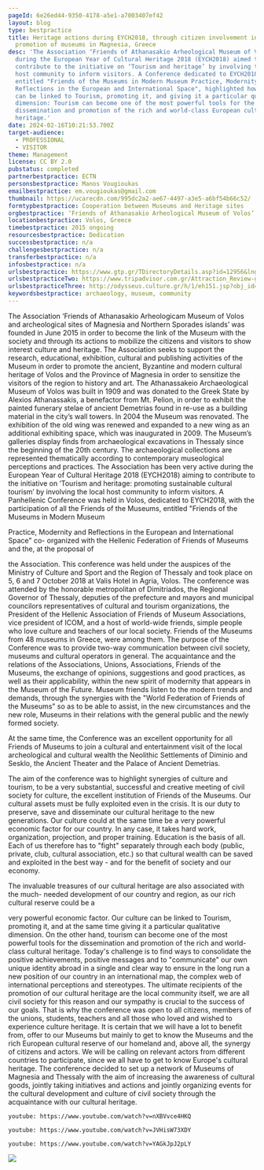 ```yaml
---
pageId: 6e26ed44-9350-4178-a5e1-a7003407ef42
layout: blog
type: bestpractice
title: Heritage actions during EYCH2018, through citizen involvement in the
  promotion of museums in Magnesia, Greece
desc: 'The Association ‘Friends of Athanasakio Arheological Museum of Volos’
  during the European Year of Cultural Heritage 2018 (EYCH2018) aimed to
  contribute to the initiative on ‘Tourism and heritage’ by involving the local
  host community to inform visitors. A Conference dedicated to EYCH2018,
  entitled "Friends of the Museums in Modern Museum Practice, Modernity and
  Reflections in the European and International Space", highlighted how culture
  can be linked to Tourism, promoting it, and giving it a particular qualitative
  dimension: Tourism can become one of the most powerful tools for the
  dissemination and promotion of the rich and world-class European cultural
  heritage.'
date: 2024-02-16T10:21:53.700Z
target-audience:
  - PROFESSIONAL
  - VISITOR
theme: Management
license: CC BY 2.0
pubstatus: completed
partnerbestpractice: ECTN
personsbestpractice: Manos Vougioukas
emailbestpractice: em.vougioukas@gmail.com
thumbnail: https://ucarecdn.com/995dc2a2-ae67-4497-a3e5-a6bf54b66c52/
formtypbestpractice: Cooperation between Museums and Heritage sites
orgbestpractice: ‘Friends of Athanasakio Arheological Museum of Volos’
locationbestpractice: Volos, Greece
timebestpractice: 2015 ongoing
resourcesbestpractice: Dedication
successbestpractice: n/a
challengesbestpractice: n/a
transferbestpractice: n/a
infosbestpractice: n/a
urlsbestpractice: https://www.gtp.gr/TDirectoryDetails.asp?id=12956&lng=2
urlsbestpracticeTwo: https://www.tripadvisor.com.gr/Attraction_Review-g189507-d5598179-Reviews-Athanasakeion_Archaeological_Museum_of_Volos-Volos_Magnesia_Region_Thessaly.html
urlsbestpracticeThree: http://odysseus.culture.gr/h/1/eh151.jsp?obj_id=3271
keywordsbestpractice: archaeology, museum, community
---
```

The Association ‘Friends of Athanasakio Arheologicam Museum of Volos and archeological
sites of Magnesia and Northern Sporades islands’ was founded in June 2015 in order to
become the link of the Museum with the society and through its actions to mobilize the
citizens and visitors to show interest culture and heritage. The Association seeks to support
the research, educational, exhibition, cultural and publishing activities of the Museum in
order to promote the ancient, Byzantine and modern cultural heritage of Volos and the
Province of Magnesia in order to sensitize the visitors of the region to history and art.
The Athanassakeio Archaeological Museum of Volos was built in 1909 and was donated to
the Greek State by Alexios Athanassakis, a benefactor from Mt. Pelion, in order to exhibit
the painted funerary stelae of ancient Demetrias found in re-use as a building material in
the city’s wall towers. In 2004 the Museum was renovated. The exhibition of the old wing
was renewed and expanded to a new wing as an additional exhibiting space, which was
inaugurated in 2009. The Museum’s galleries display finds from archaeological excavations
in Thessaly since the beginning of the 20th century. The archaeological collections are
represented thematically according to contemporary museological perceptions and
practices.
The Association has been very active during the European Year of Cultural Heritage 2018
(EYCH2018) aiming to contribute to the initiative on ‘Tourism and heritage: promoting
sustainable cultural tourism’ by involving the local host community to inform visitors. A
Panhellenic Conference was held in Volos, dedicated to EYCH2018, with the participation
of all the Friends of the Museums, entitled "Friends of the Museums in Modern Museum

Practice, Modernity and Reflections in the European and International Space" co-
organized with the Hellenic Federation of Friends of Museums and the, at the proposal of

the Association. This conference was held under the auspices of the Ministry of Culture and
Sport and the Region of Thessaly and took place on 5, 6 and 7 October 2018 at Valis Hotel
in Agria, Volos.
The conference was attended by the honorable metropolitan of Dimitriados, the Regional
Governor of Thessaly, deputies of the prefecture and mayors and municipal councilors
representatives of cultural and tourism organizations, the President of the Hellenic
Association of Friends of Museum Associations, vice president of ICOM, and a host of
world-wide friends, simple people who love culture and teachers of our local society.
Friends of the Museums from 48 museums in Greece, were among them. The purpose of
the Conference was to provide two-way communication between civil society, museums
and cultural operators in general.
The acquaintance and the relations of the Associations, Unions, Associations, Friends of the
Museums, the exchange of opinions, suggestions and good practices, as well as their
applicability, within the new spirit of modernity that appears in the Museum of the Future.
Museum friends listen to the modern trends and demands, through the synergies with the
"World Federation of Friends of the Museums" so as to be able to assist, in the new
circumstances and the new role, Museums in their relations with the general public and the
newly formed society.

At the same time, the Conference was an excellent opportunity for all Friends of Museums
to join a cultural and entertainment visit of the local archeological and cultural wealth the Neolithic Settlements of Diminio and Sesklo, the Ancient Theater and the Palace of Ancient
Demetrias.

The aim of the conference was to highlight synergies of culture and tourism, to be a very
substantial, successful and creative meeting of civil society for culture, the excellent
institution of Friends of the Museums. Our cultural assets must be fully exploited even in the
crisis. It is our duty to preserve, save and disseminate our cultural heritage to the new
generations. Our culture could at the same time be a very powerful economic factor for
our country. In any case, it takes hard work, organization, projection, and proper training.
Education is the basis of all. Each of us therefore has to "fight" separately through each
body (public, private, club, cultural association, etc.) so that cultural wealth can be saved
and exploited in the best way - and for the benefit of society and our economy.

The invaluable treasures of our cultural heritage are also associated with the much-
needed development of our country and region, as our rich cultural reserve could be a

very powerful economic factor. Our culture can be linked to Tourism, promoting it, and at
the same time giving it a particular qualitative dimension. On the other hand, tourism can
become one of the most powerful tools for the dissemination and promotion of the rich and
world-class cultural heritage. Today's challenge is to find ways to consolidate the positive
achievements, positive messages and to "communicate" our own unique identity abroad
in a single and clear way to ensure in the long run a new position of our country in an
international map, the complex web of international perceptions and stereotypes. The
ultimate recipients of the promotion of our cultural heritage are the local community itself,
we are all civil society for this reason and our sympathy is crucial to the success of our
goals.
That is why the conference was open to all citizens, members of the unions, students,
teachers and all those who loved and wished to experience culture heritage.
It is certain that we will have a lot to benefit from, offer to our Museums but mainly to get to
know the Museums and the rich European cultural reserve of our homeland and, above
all, the synergy of citizens and actors. We will be calling on relevant actors from different
countries to participate, since we all have to get to know Europe's cultural heritage.
The conference decided to set up a network of Museums of Magnesia and Thessaly with
the aim of increasing the awareness of cultural goods, jointly taking initiatives and actions
and jointly organizing events for the cultural development and culture of civil society
through the acquaintance with our cultural heritage.

`youtube: https://www.youtube.com/watch?v=nXBVvce4HKQ`

`youtube: https://www.youtube.com/watch?v=JVHisW73XDY`

`youtube: https://www.youtube.com/watch?v=YAGkJpJ2pLY`

![](https://ucarecdn.com/7d6ff321-cd9a-4982-be42-94dd062b3c26/)